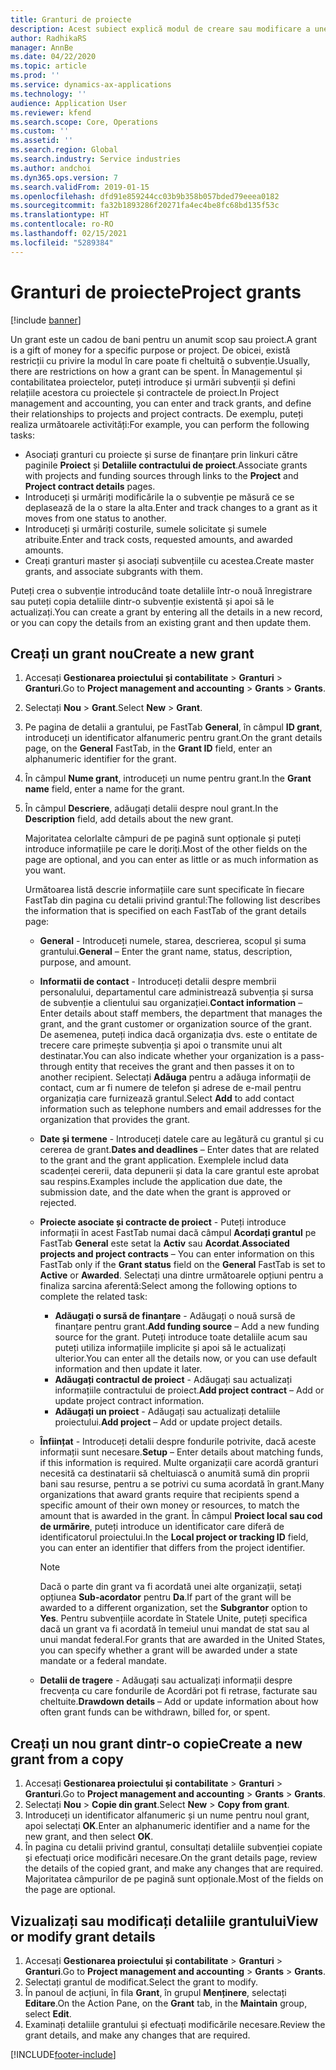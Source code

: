 ```yaml
---
title: Granturi de proiecte
description: Acest subiect explică modul de creare sau modificare a unei subvenții.
author: RadhikaRS
manager: AnnBe
ms.date: 04/22/2020
ms.topic: article
ms.prod: ''
ms.service: dynamics-ax-applications
ms.technology: ''
audience: Application User
ms.reviewer: kfend
ms.search.scope: Core, Operations
ms.custom: ''
ms.assetid: ''
ms.search.region: Global
ms.search.industry: Service industries
ms.author: andchoi
ms.dyn365.ops.version: 7
ms.search.validFrom: 2019-01-15
ms.openlocfilehash: dfd91e859244cc03b9b358b057bded79eeea0182
ms.sourcegitcommit: fa32b1893286f20271fa4ec4be8fc68bd135f53c
ms.translationtype: HT
ms.contentlocale: ro-RO
ms.lasthandoff: 02/15/2021
ms.locfileid: "5289384"
---
```

# <a name="project-grants"></a><span data-ttu-id="adbe9-103">Granturi de proiecte</span><span class="sxs-lookup"><span data-stu-id="adbe9-103">Project grants</span></span>

[!include [banner](../includes/banner.md)]

<span data-ttu-id="adbe9-104">Un grant este un cadou de bani pentru un anumit scop sau proiect.</span><span class="sxs-lookup"><span data-stu-id="adbe9-104">A grant is a gift of money for a specific purpose or project.</span></span> <span data-ttu-id="adbe9-105">De obicei, există restricții cu privire la modul în care poate fi cheltuită o subvenție.</span><span class="sxs-lookup"><span data-stu-id="adbe9-105">Usually, there are restrictions on how a grant can be spent.</span></span> <span data-ttu-id="adbe9-106">În Managementul și contabilitatea proiectelor, puteți introduce și urmări subvenții și defini relațiile acestora cu proiectele și contractele de proiect.</span><span class="sxs-lookup"><span data-stu-id="adbe9-106">In Project management and accounting, you can enter and track grants, and define their relationships to projects and project contracts.</span></span> <span data-ttu-id="adbe9-107">De exemplu, puteți realiza următoarele activități:</span><span class="sxs-lookup"><span data-stu-id="adbe9-107">For example, you can perform the following tasks:</span></span>

- <span data-ttu-id="adbe9-108">Asociați granturi cu proiecte și surse de finanțare prin linkuri către paginile **Proiect** și **Detaliile contractului de proiect**.</span><span class="sxs-lookup"><span data-stu-id="adbe9-108">Associate grants with projects and funding sources through links to the **Project** and **Project contract details** pages.</span></span>
- <span data-ttu-id="adbe9-109">Introduceți și urmăriți modificările la o subvenție pe măsură ce se deplasează de la o stare la alta.</span><span class="sxs-lookup"><span data-stu-id="adbe9-109">Enter and track changes to a grant as it moves from one status to another.</span></span>
- <span data-ttu-id="adbe9-110">Introduceți și urmăriți costurile, sumele solicitate și sumele atribuite.</span><span class="sxs-lookup"><span data-stu-id="adbe9-110">Enter and track costs, requested amounts, and awarded amounts.</span></span>
- <span data-ttu-id="adbe9-111">Creați granturi master și asociați subvențiile cu acestea.</span><span class="sxs-lookup"><span data-stu-id="adbe9-111">Create master grants, and associate subgrants with them.</span></span>

<span data-ttu-id="adbe9-112">Puteți crea o subvenție introducând toate detaliile într-o nouă înregistrare sau puteți copia detaliile dintr-o subvenție existentă și apoi să le actualizați.</span><span class="sxs-lookup"><span data-stu-id="adbe9-112">You can create a grant by entering all the details in a new record, or you can copy the details from an existing grant and then update them.</span></span>

## <a name="create-a-new-grant"></a><span data-ttu-id="adbe9-113">Creați un grant nou</span><span class="sxs-lookup"><span data-stu-id="adbe9-113">Create a new grant</span></span>

1. <span data-ttu-id="adbe9-114">Accesați **Gestionarea proiectului și contabilitate** \> **Granturi** \> **Granturi**.</span><span class="sxs-lookup"><span data-stu-id="adbe9-114">Go to **Project management and accounting** \> **Grants** \> **Grants**.</span></span>
2. <span data-ttu-id="adbe9-115">Selectați **Nou** \> **Grant**.</span><span class="sxs-lookup"><span data-stu-id="adbe9-115">Select **New** \> **Grant**.</span></span>
3. <span data-ttu-id="adbe9-116">Pe pagina de detalii a grantului, pe FastTab **General**, în câmpul **ID grant**, introduceți un identificator alfanumeric pentru grant.</span><span class="sxs-lookup"><span data-stu-id="adbe9-116">On the grant details page, on the **General** FastTab, in the **Grant ID** field, enter an alphanumeric identifier for the grant.</span></span>
4. <span data-ttu-id="adbe9-117">În câmpul **Nume grant**, introduceți un nume pentru grant.</span><span class="sxs-lookup"><span data-stu-id="adbe9-117">In the **Grant name** field, enter a name for the grant.</span></span>
5. <span data-ttu-id="adbe9-118">În câmpul **Descriere**, adăugați detalii despre noul grant.</span><span class="sxs-lookup"><span data-stu-id="adbe9-118">In the **Description** field, add details about the new grant.</span></span>

    <span data-ttu-id="adbe9-119">Majoritatea celorlalte câmpuri de pe pagină sunt opționale și puteți introduce informațiile pe care le doriți.</span><span class="sxs-lookup"><span data-stu-id="adbe9-119">Most of the other fields on the page are optional, and you can enter as little or as much information as you want.</span></span>

    <span data-ttu-id="adbe9-120">Următoarea listă descrie informațiile care sunt specificate în fiecare FastTab din pagina cu detalii privind grantul:</span><span class="sxs-lookup"><span data-stu-id="adbe9-120">The following list describes the information that is specified on each FastTab of the grant details page:</span></span>

    - <span data-ttu-id="adbe9-121">**General** - Introduceți numele, starea, descrierea, scopul și suma grantului.</span><span class="sxs-lookup"><span data-stu-id="adbe9-121">**General** – Enter the grant name, status, description, purpose, and amount.</span></span>
    - <span data-ttu-id="adbe9-122">**Informatii de contact** - Introduceți detalii despre membrii personalului, departamentul care administrează subvenția și sursa de subvenție a clientului sau organizației.</span><span class="sxs-lookup"><span data-stu-id="adbe9-122">**Contact information** – Enter details about staff members, the department that manages the grant, and the grant customer or organization source of the grant.</span></span> <span data-ttu-id="adbe9-123">De asemenea, puteți indica dacă organizația dvs. este o entitate de trecere care primește subvenția și apoi o transmite unui alt destinatar.</span><span class="sxs-lookup"><span data-stu-id="adbe9-123">You can also indicate whether your organization is a pass-through entity that receives the grant and then passes it on to another recipient.</span></span> <span data-ttu-id="adbe9-124">Selectați **Adăuga** pentru a adăuga informații de contact, cum ar fi numere de telefon și adrese de e-mail pentru organizația care furnizează grantul.</span><span class="sxs-lookup"><span data-stu-id="adbe9-124">Select **Add** to add contact information such as telephone numbers and email addresses for the organization that provides the grant.</span></span>
    - <span data-ttu-id="adbe9-125">**Date și termene** - Introduceți datele care au legătură cu grantul și cu cererea de grant.</span><span class="sxs-lookup"><span data-stu-id="adbe9-125">**Dates and deadlines** – Enter dates that are related to the grant and the grant application.</span></span> <span data-ttu-id="adbe9-126">Exemplele includ data scadenței cererii, data depunerii și data la care grantul este aprobat sau respins.</span><span class="sxs-lookup"><span data-stu-id="adbe9-126">Examples include the application due date, the submission date, and the date when the grant is approved or rejected.</span></span>
    - <span data-ttu-id="adbe9-127">**Proiecte asociate și contracte de proiect** - Puteți introduce informații în acest FastTab numai dacă câmpul **Acordați grantul** pe FastTab **General** este setat la **Activ** sau **Acordat**.</span><span class="sxs-lookup"><span data-stu-id="adbe9-127">**Associated projects and project contracts** – You can enter information on this FastTab only if the **Grant status** field on the **General** FastTab is set to **Active** or **Awarded**.</span></span> <span data-ttu-id="adbe9-128">Selectați una dintre următoarele opțiuni pentru a finaliza sarcina aferentă:</span><span class="sxs-lookup"><span data-stu-id="adbe9-128">Select among the following options to complete the related task:</span></span>

        - <span data-ttu-id="adbe9-129">**Adăugați o sursă de finanțare** - Adăugați o nouă sursă de finanțare pentru grant.</span><span class="sxs-lookup"><span data-stu-id="adbe9-129">**Add funding source** – Add a new funding source for the grant.</span></span> <span data-ttu-id="adbe9-130">Puteți introduce toate detaliile acum sau puteți utiliza informațiile implicite și apoi să le actualizați ulterior.</span><span class="sxs-lookup"><span data-stu-id="adbe9-130">You can enter all the details now, or you can use default information and then update it later.</span></span>
        - <span data-ttu-id="adbe9-131">**Adăugați contractul de proiect** - Adăugați sau actualizați informațiile contractului de proiect.</span><span class="sxs-lookup"><span data-stu-id="adbe9-131">**Add project contract** – Add or update project contract information.</span></span>
        - <span data-ttu-id="adbe9-132">**Adăugați un proiect** - Adăugați sau actualizați detaliile proiectului.</span><span class="sxs-lookup"><span data-stu-id="adbe9-132">**Add project** – Add or update project details.</span></span>

    - <span data-ttu-id="adbe9-133">**Înființat** - Introduceți detalii despre fondurile potrivite, dacă aceste informații sunt necesare.</span><span class="sxs-lookup"><span data-stu-id="adbe9-133">**Setup** – Enter details about matching funds, if this information is required.</span></span> <span data-ttu-id="adbe9-134">Multe organizații care acordă granturi necesită ca destinatarii să cheltuiască o anumită sumă din proprii bani sau resurse, pentru a se potrivi cu suma acordată în grant.</span><span class="sxs-lookup"><span data-stu-id="adbe9-134">Many organizations that award grants require that recipients spend a specific amount of their own money or resources, to match the amount that is awarded in the grant.</span></span> <span data-ttu-id="adbe9-135">În câmpul **Proiect local sau cod de urmărire**, puteți introduce un identificator care diferă de identificatorul proiectului.</span><span class="sxs-lookup"><span data-stu-id="adbe9-135">In the **Local project or tracking ID** field, you can enter an identifier that differs from the project identifier.</span></span>

        > [!NOTE]
        > <span data-ttu-id="adbe9-136">Dacă o parte din grant va fi acordată unei alte organizații, setați opțiunea **Sub-acordator** pentru **Da**.</span><span class="sxs-lookup"><span data-stu-id="adbe9-136">If part of the grant will be awarded to a different organization, set the **Subgrantor** option to **Yes**.</span></span> <span data-ttu-id="adbe9-137">Pentru subvențiile acordate în Statele Unite, puteți specifica dacă un grant va fi acordată în temeiul unui mandat de stat sau al unui mandat federal.</span><span class="sxs-lookup"><span data-stu-id="adbe9-137">For grants that are awarded in the United States, you can specify whether a grant will be awarded under a state mandate or a federal mandate.</span></span>

    - <span data-ttu-id="adbe9-138">**Detalii de tragere** - Adăugați sau actualizați informații despre frecvența cu care fondurile de Acordări pot fi retrase, facturate sau cheltuite.</span><span class="sxs-lookup"><span data-stu-id="adbe9-138">**Drawdown details** – Add or update information about how often grant funds can be withdrawn, billed for, or spent.</span></span>

## <a name="create-a-new-grant-from-a-copy"></a><span data-ttu-id="adbe9-139">Creați un nou grant dintr-o copie</span><span class="sxs-lookup"><span data-stu-id="adbe9-139">Create a new grant from a copy</span></span>

1. <span data-ttu-id="adbe9-140">Accesați **Gestionarea proiectului și contabilitate** \> **Granturi** \> **Granturi**.</span><span class="sxs-lookup"><span data-stu-id="adbe9-140">Go to **Project management and accounting** \> **Grants** \> **Grants**.</span></span>
2. <span data-ttu-id="adbe9-141">Selectați **Nou** \> **Copie din grant**.</span><span class="sxs-lookup"><span data-stu-id="adbe9-141">Select **New** \> **Copy from grant**.</span></span>
3. <span data-ttu-id="adbe9-142">Introduceți un identificator alfanumeric și un nume pentru noul grant, apoi selectați **OK**.</span><span class="sxs-lookup"><span data-stu-id="adbe9-142">Enter an alphanumeric identifier and a name for the new grant, and then select **OK**.</span></span>
4. <span data-ttu-id="adbe9-143">În pagina cu detalii privind grantul, consultați detaliile subvenției copiate și efectuați orice modificări necesare.</span><span class="sxs-lookup"><span data-stu-id="adbe9-143">On the grant details page, review the details of the copied grant, and make any changes that are required.</span></span> <span data-ttu-id="adbe9-144">Majoritatea câmpurilor de pe pagină sunt opționale.</span><span class="sxs-lookup"><span data-stu-id="adbe9-144">Most of the fields on the page are optional.</span></span>

## <a name="view-or-modify-grant-details"></a><span data-ttu-id="adbe9-145">Vizualizați sau modificați detaliile grantului</span><span class="sxs-lookup"><span data-stu-id="adbe9-145">View or modify grant details</span></span>

1. <span data-ttu-id="adbe9-146">Accesați **Gestionarea proiectului și contabilitate** \> **Granturi** \> **Granturi**.</span><span class="sxs-lookup"><span data-stu-id="adbe9-146">Go to **Project management and accounting** \> **Grants** \> **Grants**.</span></span>
2. <span data-ttu-id="adbe9-147">Selectați grantul de modificat.</span><span class="sxs-lookup"><span data-stu-id="adbe9-147">Select the grant to modify.</span></span>
3. <span data-ttu-id="adbe9-148">În panoul de acțiuni, în fila **Grant**, în grupul **Menținere**, selectați **Editare**.</span><span class="sxs-lookup"><span data-stu-id="adbe9-148">On the Action Pane, on the **Grant** tab, in the **Maintain** group, select **Edit**.</span></span>
4. <span data-ttu-id="adbe9-149">Examinați detaliile grantului și efectuați modificările necesare.</span><span class="sxs-lookup"><span data-stu-id="adbe9-149">Review the grant details, and make any changes that are required.</span></span>


[!INCLUDE[footer-include](../includes/footer-banner.md)]
